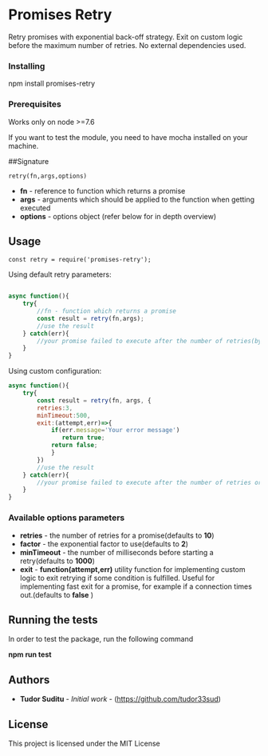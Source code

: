 # Promises Retry

Retry promises with exponential back-off strategy. Exit on custom logic before the maximum number of retries. No external dependencies used.

### Installing

npm install promises-retry

### Prerequisites

Works only on node >=7.6

If you want to test the module, you need to have mocha installed on your machine.

##Signature

`retry(fn,args,options)`
* **fn** - reference to function which returns a promise
* **args** - arguments which should be applied to the function when getting executed
* **options** - options object (refer below for in depth overview)

## Usage

`const retry = require('promises-retry');`


Using default retry parameters:
```javascript

async function(){
    try{
        //fn - function which returns a promise
        const result = retry(fn,args);
        //use the result
    } catch(err){
        //your promise failed to execute after the number of retries(by default 10)
    }
}
```

Using custom configuration:
```javascript
async function(){
    try{
        const result = retry(fn, args, {
        retries:3,
        minTimeout:500,
        exit:(attempt,err)=>{
            if(err.message='Your error message')
               return true;
            return false;
            }
        })
        //use the result
    } catch(err){
        //your promise failed to execute after the number of retries or using custom logic
    }
}
```
### Available options parameters

* **retries** - the number of retries for a promise(defaults to **10**)
* **factor** - the exponential factor to use(defaults to **2**)
* **minTimeout** - the number of milliseconds before starting a retry(defaults to **1000**)
* **exit** - **function(attempt,err)** utility function for implementing custom logic to exit retrying if some condition is fulfilled. Useful for implementing fast exit for a promise, for example if a connection times out.(defaults to **false** )



## Running the tests

In order to test the package, run the following command
 
**npm run test**

## Authors

* **Tudor Suditu** - *Initial work* - (https://github.com/tudor33sud)


## License

This project is licensed under the MIT License 

